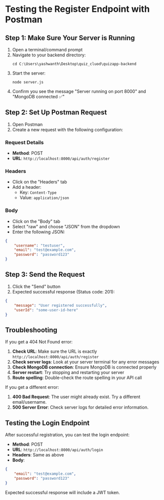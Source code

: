 # Testing the Register Endpoint with Postman

## Step 1: Make Sure Your Server is Running

1. Open a terminal/command prompt
2. Navigate to your backend directory:
   ```
   cd C:\Users\yashwanth\Desktop\quiz_cluod\quizapp-backend
   ```
3. Start the server:
   ```
   node server.js
   ```
4. Confirm you see the message "Server running on port 8000" and "MongoDB connected ✅"

## Step 2: Set Up Postman Request

1. Open Postman
2. Create a new request with the following configuration:

### Request Details

- **Method**: POST
- **URL**: `http://localhost:8000/api/auth/register`

### Headers

- Click on the "Headers" tab
- Add a header:
  - Key: `Content-Type`
  - Value: `application/json`

### Body

- Click on the "Body" tab
- Select "raw" and choose "JSON" from the dropdown
- Enter the following JSON:

```json
{
    "username": "testuser",
    "email": "test@example.com",
    "password": "password123"
}
```

## Step 3: Send the Request

1. Click the "Send" button
2. Expected successful response (Status code: 201):

```json
{
    "message": "User registered successfully",
    "userId": "some-user-id-here"
}
```

## Troubleshooting

If you get a 404 Not Found error:

1. **Check URL**: Make sure the URL is exactly `http://localhost:8000/api/auth/register`
2. **Check server logs**: Look at your server terminal for any error messages
3. **Check MongoDB connection**: Ensure MongoDB is connected properly
4. **Server restart**: Try stopping and restarting your server
5. **Route spelling**: Double-check the route spelling in your API call

If you get a different error:

1. **400 Bad Request**: The user might already exist. Try a different email/username.
2. **500 Server Error**: Check server logs for detailed error information.

## Testing the Login Endpoint

After successful registration, you can test the login endpoint:

- **Method**: POST
- **URL**: `http://localhost:8000/api/auth/login`
- **Headers**: Same as above
- **Body**:

```json
{
    "email": "test@example.com",
    "password": "password123"
}
```

Expected successful response will include a JWT token.

